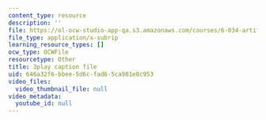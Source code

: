 ```yaml
---
content_type: resource
description: ''
file: https://ol-ocw-studio-app-qa.s3.amazonaws.com/courses/6-034-artificial-intelligence-fall-2010/646a32f6bbee5d6cfad65ca981e8c953_UHBmv7qCey4.srt
file_type: application/x-subrip
learning_resource_types: []
ocw_type: OCWFile
resourcetype: Other
title: 3play caption file
uid: 646a32f6-bbee-5d6c-fad6-5ca981e8c953
video_files:
  video_thumbnail_file: null
video_metadata:
  youtube_id: null
---
```

